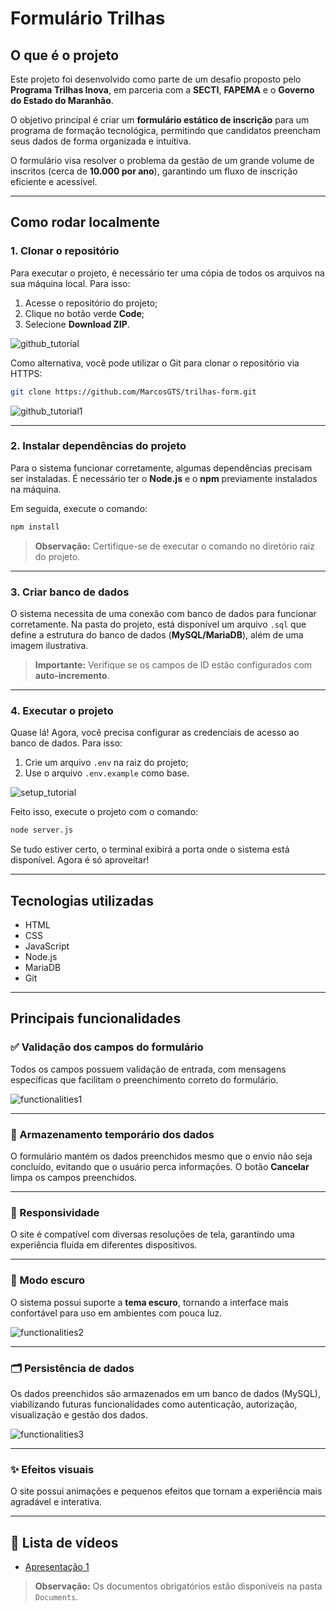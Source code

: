 # Formulário Trilhas

## O que é o projeto

Este projeto foi desenvolvido como parte de um desafio proposto pelo **Programa Trilhas Inova**, em parceria com a **SECTI**, **FAPEMA** e o **Governo do Estado do Maranhão**.

O objetivo principal é criar um **formulário estático de inscrição** para um programa de formação tecnológica, permitindo que candidatos preencham seus dados de forma organizada e intuitiva.

O formulário visa resolver o problema da gestão de um grande volume de inscritos (cerca de **10.000 por ano**), garantindo um fluxo de inscrição eficiente e acessível.

---

## Como rodar localmente

### 1. Clonar o repositório

Para executar o projeto, é necessário ter uma cópia de todos os arquivos na sua máquina local. Para isso:

1. Acesse o repositório do projeto;
2. Clique no botão verde **Code**;
3. Selecione **Download ZIP**.

![github_tutorial](https://github.com/user-attachments/assets/da7b1758-f50d-449a-b767-a36de26f8adf)

Como alternativa, você pode utilizar o Git para clonar o repositório via HTTPS:

```bash
git clone https://github.com/MarcosGTS/trilhas-form.git
```

![github_tutorial1](https://github.com/user-attachments/assets/43dad97c-e471-461c-9055-6462137c23a8)

---

### 2. Instalar dependências do projeto

Para o sistema funcionar corretamente, algumas dependências precisam ser instaladas. É necessário ter o **Node.js** e o **npm** previamente instalados na máquina.

Em seguida, execute o comando:

```bash
npm install
```

> **Observação:** Certifique-se de executar o comando no diretório raiz do projeto.

---

### 3. Criar banco de dados

O sistema necessita de uma conexão com banco de dados para funcionar corretamente. Na pasta do projeto, está disponível um arquivo `.sql` que define a estrutura do banco de dados (**MySQL/MariaDB**), além de uma imagem ilustrativa.

> **Importante:** Verifique se os campos de ID estão configurados com **auto-incremento**.

---

### 4. Executar o projeto

Quase lá! Agora, você precisa configurar as credenciais de acesso ao banco de dados. Para isso:

1. Crie um arquivo `.env` na raiz do projeto;
2. Use o arquivo `.env.example` como base.

![setup_tutorial](https://github.com/user-attachments/assets/982a5373-690f-40b8-a282-7ed3ae5be4c0)

Feito isso, execute o projeto com o comando:

```bash
node server.js
```

Se tudo estiver certo, o terminal exibirá a porta onde o sistema está disponível. Agora é só aproveitar!

---

## Tecnologias utilizadas

- HTML  
- CSS  
- JavaScript  
- Node.js  
- MariaDB  
- Git  

---

## Principais funcionalidades

### ✅ Validação dos campos do formulário

Todos os campos possuem validação de entrada, com mensagens específicas que facilitam o preenchimento correto do formulário.

![functionalities1](https://github.com/user-attachments/assets/ebb7c52d-2068-4418-b371-0d4a2ab83b09)

---

### 💾 Armazenamento temporário dos dados

O formulário mantém os dados preenchidos mesmo que o envio não seja concluído, evitando que o usuário perca informações. O botão **Cancelar** limpa os campos preenchidos.

---

### 📱 Responsividade

O site é compatível com diversas resoluções de tela, garantindo uma experiência fluida em diferentes dispositivos.

---

### 🌙 Modo escuro

O sistema possui suporte a **tema escuro**, tornando a interface mais confortável para uso em ambientes com pouca luz.

![functionalities2](https://github.com/user-attachments/assets/166acd0d-d46d-4d3d-bc6c-d4c043728b54)

---

### 🗂️ Persistência de dados

Os dados preenchidos são armazenados em um banco de dados (MySQL), viabilizando futuras funcionalidades como autenticação, autorização, visualização e gestão dos dados.

![functionalities3](https://github.com/user-attachments/assets/93e5c9e7-61a2-48dc-b2e8-5e7caeb56511)

---

### ✨ Efeitos visuais

O site possui animações e pequenos efeitos que tornam a experiência mais agradável e interativa.

---

## 🎥 Lista de vídeos

- [Apresentação 1](https://drive.google.com/file/d/1p6mRJ1Y5g6twMDGgjz8j99cxkSlytLfn/view?usp=sharing)

> **Observação:** Os documentos obrigatórios estão disponíveis na pasta `Documents`.
